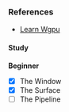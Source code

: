 ### References
- [Learn Wgpu](https://sotrh.github.io/learn-wgpu/)

#### Study
**Beginner**  
- [x] The Window
- [x] The Surface
- [ ] The Pipeline